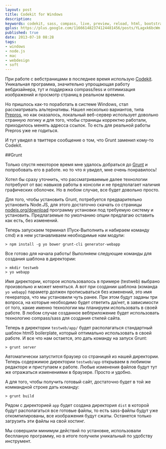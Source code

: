 ```yaml
---
layout: post
title: Codekit for Windows
description: 
keywords: codekit, sass, compass, live, preview, reload, html, bootstrap, node, npm
gplus: https://plus.google.com/116661482374124481456/posts/YLagxk6bcWm
published: true
date: 2013-07-18 08:28
tags:
- windows
- node.js
- mac
- webdesign
- soft
---
```


При работе с вебстраницами в последнее время использую [Codekit](http://incident57.com/codekit/ "Codekit – The Mac App For Webdevelopers"). Уникальная программа, значительно упрощающая работу вебдизайнера, тут и поддержка compass/less и оптимизация изображений и просмотр страниц в реальном времени.

Но пришлось как-то поработать в системе Windows, стал рассматривать альтернативы. Нашел несколько вариантов, типа [Prepros](http://alphapixels.com/prepros/), но как оказалось, локальный веб-сервер использует довольно странную логику и для того, чтобы страницы корректно работали, приходилось менять адресса ссылок. То есть для реальной работы Prepros уже не годиться. 

И тут увидел в твиттере сообщение о том, что Grunt заменил кому-то Codekit.

##Grunt

Только спустя некоторое время мне удалось добраться до [Grunt](http://gruntjs.com/ "GRUNT The JavaScript Task Runner") и попробовать его в работе. но то что я увидел, мне очень понравилось!

Хотел бы сразу уточнить, что рассматриваемые далее технологии потребуют от вас навыков работы в консоли и не предполагает наличия графических оболочек. Но в любом случае, все будет довольно просто.

Для того, чтобы установить Grunt, потребуется предварительно установить Node.JS, для этого достаточно скачать со страницы [nodejs.org/download](http://nodejs.org/download/) программу установки под требуемую систему и установить. Предлагаемые по умолчанию опции предлагаю оставить как есть, без изменений.

Теперь запускаем терминал (Пуск-Выполнить и набираем команду cmd) и в нем устанавливаем необходимые нам модули:

    > npm install -g yo bower grunt-cli generator-webapp

Все готово для начала работы! Выполняем следующие команды для создания шаблона в директории:

    > mkdir testweb
    > yo webapp

Имя директории, которое использовалось в примере (testweb) выбрано произвольно и может меняться. А вот при создании шаблона (команда `yo webapp`) параметр должен прописываться без изменений, это имя генератора, что мы установили чуть ранее. При этом будут заданы три вопроса, на которые необходимо будет ответить да/нет, в зависимости от того, какие именно технологии мы планируем использовать в своей работе. В любом случае созданное вебприложение будет использовать технологию compass/sass для создания стилей сайта.

Теперь в директории `testweb/app/` будет располагаться стандартный шаблон html5 boilerplate, который оптимально использовать в своей работе. И все что нам остается, это дать команду на запуск Grunt:

    > grunt server

Автоматически запустится браузер со страницей из нашей директории. Теперь содержимое директории `testweb/app` открываем в любимом редакторе и приступаем к работе. Любые изменения файлов будут тут же отражаться изменениями в браузере. Просто и удобно.

А для того, чтобы получить готовый сайт, достаточно будет в той же коммандной строке дать команду:

    > grunt build

Рядом с директорией `app` будет создана директория `dist` в которой будут располагаться все готовые файлы, то есть sass-файлы будут уже откомпилированы, все изображения будут сжаты. Останется только загрузить эти файлы на свой хостинг.

Мы совершили минимум действий по установке, использовали беспланую программу, но в итоге получили уникальный по удобству инструмент.